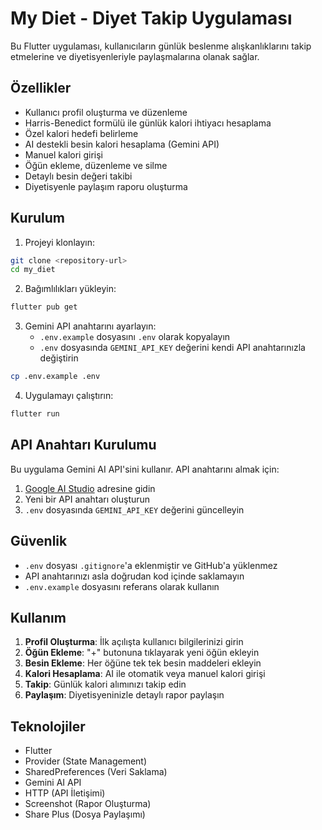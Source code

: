 # My Diet - Diyet Takip Uygulaması

Bu Flutter uygulaması, kullanıcıların günlük beslenme alışkanlıklarını takip etmelerine ve diyetisyenleriyle paylaşmalarına olanak sağlar.

## Özellikler

- Kullanıcı profil oluşturma ve düzenleme
- Harris-Benedict formülü ile günlük kalori ihtiyacı hesaplama
- Özel kalori hedefi belirleme
- AI destekli besin kalori hesaplama (Gemini API)
- Manuel kalori girişi
- Öğün ekleme, düzenleme ve silme
- Detaylı besin değeri takibi
- Diyetisyenle paylaşım raporu oluşturma

## Kurulum

1. Projeyi klonlayın:
```bash
git clone <repository-url>
cd my_diet
```

2. Bağımlılıkları yükleyin:
```bash
flutter pub get
```

3. Gemini API anahtarını ayarlayın:
   - `.env.example` dosyasını `.env` olarak kopyalayın
   - `.env` dosyasında `GEMINI_API_KEY` değerini kendi API anahtarınızla değiştirin

```bash
cp .env.example .env
```

4. Uygulamayı çalıştırın:
```bash
flutter run
```

## API Anahtarı Kurulumu

Bu uygulama Gemini AI API'sini kullanır. API anahtarını almak için:

1. [Google AI Studio](https://makersuite.google.com/app/apikey) adresine gidin
2. Yeni bir API anahtarı oluşturun
3. `.env` dosyasında `GEMINI_API_KEY` değerini güncelleyin

## Güvenlik

- `.env` dosyası `.gitignore`'a eklenmiştir ve GitHub'a yüklenmez
- API anahtarınızı asla doğrudan kod içinde saklamayın
- `.env.example` dosyasını referans olarak kullanın

## Kullanım

1. **Profil Oluşturma**: İlk açılışta kullanıcı bilgilerinizi girin
2. **Öğün Ekleme**: "+" butonuna tıklayarak yeni öğün ekleyin
3. **Besin Ekleme**: Her öğüne tek tek besin maddeleri ekleyin
4. **Kalori Hesaplama**: AI ile otomatik veya manuel kalori girişi
5. **Takip**: Günlük kalori alımınızı takip edin
6. **Paylaşım**: Diyetisyeninizle detaylı rapor paylaşın

## Teknolojiler

- Flutter
- Provider (State Management)
- SharedPreferences (Veri Saklama)
- Gemini AI API
- HTTP (API İletişimi)
- Screenshot (Rapor Oluşturma)
- Share Plus (Dosya Paylaşımı)
